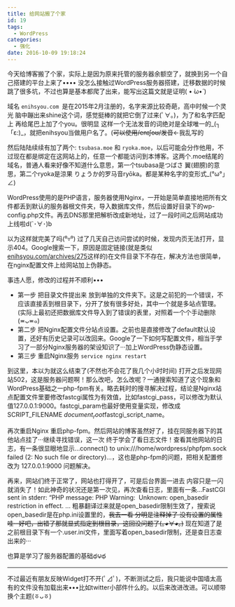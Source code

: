 ```yaml
---
title: 给网站搬了个家
id: 19
tags:
  - WordPress
categories:
  - 强化
date: 2016-10-09 19:18:24
---
```

今天给博客搬了个家，实际上是因为原来托管的服务器余额空了，就换到另一个自己搭建的平台上来了•••• 没怎么接触过WordPress服务器搭建，迁移数据的时候跳了很多坑，不过也算是基本都爬了出来，能写出这篇文就是证明( • ̀ω•́ )

<!--more-->

域名 `enihsyou.com `是在2015年2月注册的，名字来源比较奇葩，高中时候一个灵光 脑中蹦出来shine这个词，感觉挺棒的就把它倒了过来(ﾟ∀。)，为了和名字匹配上 再给尾巴上加了个you。很明显 这样一个无法发音的词绝对是全球唯一的_(┐「ε:)_，就把enihsyou当做用户名了。(~~可以使用/enɪʃoʊ/发音~~←我乱写的

然后陆陆续续有加了两个: `tsubasa.moe` 和 `ryoka.moe`，以后可能会分作他用，不过现在都是绑定在这网站上的，任意一个都能访问到本博客。这两个.moe结尾的域名，普通人看来好像不知道什么意思，第一个tsubasa是つばさ 翼(翅膀)的意思，第二个ryoka是涼果 りょうか的罗马音ryōka。都是某种名字的变形式_(°ω°｣ ∠)

WordPress使用的是PHP语言，服务器使用Nginx，一开始是简单直接地把所有文件都丢到默认的服务器根文件夹，导入数据库文件，然后设置好目录下的wp-config.php文件。再去DNS那里把解析改成新地址，过了一段时间之后网站成功上线啦d(`･∀･)b

以为这样就完美了吗(⁰▿⁰) 过了几天自己访问尝试的时候，发现内页无法打开，显示404。Google搜索一下，原因是固定链接(就是类似[enihsyou.com/archives/275](https://blog.kokomi.me/archives/275)这样的)在文件目录下不存在，解决方法也很简单，在nginx配置文件上给网站加上伪静态。

事违人愿，修改的过程并不顺利•••

*   第一步 把目录文件提出来 放到单独的文件夹下。这是之前犯的一个错误，不应该直接丢到根目录下，分开了放有很多好处，其中一个就是多站点管理。(实际上最初还把数据库文件导入到了错误的表里，对照着一个个手动删除(≖ᴗ≖๑)
*   第二步 把Nginx配置文件分站点设置。之前也是直接修改了default默认设置，还好有历史记录可以改回来。Google了一下如何写配置文件，相当于学习了一部分Nginx服务器的架设知识了···加上WordPress伪静态设置。
*   第三步 重启Nginx服务 `service nginx restart`

到这里，本以为就这么结束了(不然也不会花了我几个小时时间) 打开之后发现网站502，这是服务器问题啊！那么改吧，怎么改呢？一通搜索知道了这个现象和WordPress基础之一php-fpm有关。略去耗时的搜寻解决过程，结论是Nginx站点配置文件里要修改fastcgi属性为有效值，比如fastcgi_pass，可以修改为默认值127.0.0.1:9000。fastcgi_param也最好使用变量实现，修改成SCRIPT_FILENAME $document_root$fastcgi_script_name。

再次重启Nginx 重启php-fpm。然后网站的博客虽然好了，挂在同服务器下的其他站点挂了···继续寻找错误，这一次 终于学会了看日志文件！查看其他网站的日志，有一条很显眼地显示…connect() to unix:///home/wordpress/phpfpm.sock failed (2: No such file or directory)…，这也是php-fpm的问题，把相关配置修改为 127.0.0.1:9000 问题解决。

再来，网站们终于正常了，网站也打得开了，可是后台界面一进去 内容只是一闪就消失了！如此神奇的状况还是第一次见，再次查看日志，里面有一条…FastCGI sent in stderr: “PHP message: PHP Warning:  Unknown: open_basedir restriction in effect. … 粗暴翻译过来就是open_basedir限制生效了，搜索说open_basedir是在php.ini设置里的，~~我去一看 分明是注释掉了 没有设置的属性哇···好吧，出错了那就显式指定到根目录，这回没问题了(｡◕∀◕｡)~~ 现在知道了是之前根目录下有一个.user.ini文件，里面写着open_basedir限制，还是查日志查出来的···

也算是学习了服务器配置的基础థ౪థ

* * *

不过最近有朋友反映Widget打不开(ﾟ⊿ﾟ)，不断测试之后，我只能说中国墙太高 有的文件没有加载出来•••比如twitter小部件什么的。以后来改进改进。可以顺带换个主题(ㆆᴗㆆ)
